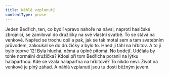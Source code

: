 ```yaml
---
title: Náhlé vzplanutí
contentType: prose
---
```


Jeden Bedřich, ten, co bydlí vpravo nahoře na návsi, naproti hasičské zbrojnici, se zamiloval do družičky na své vlastní svatbě. To se stává na venkově. Napřed se trochu opil a pak, jak se tak motal sem a tam svatebním průvodem, zakoukal se do družičky a bylo to. Hned ji táhl na hřbitov. A to jí bylo teprve 12! Byla hluchá, němá a úplně pitomá. No bodejť. Udělala by tohle normální družička? Kdosi při tom Bedřicha poranil na lýtku halapartnou. Kde se vzala halapartna na hřbitově? To nikdo neví. Život na venkově je plný záhad. A náhlá vzplanutí jsou tu dosti běžným jevem.
